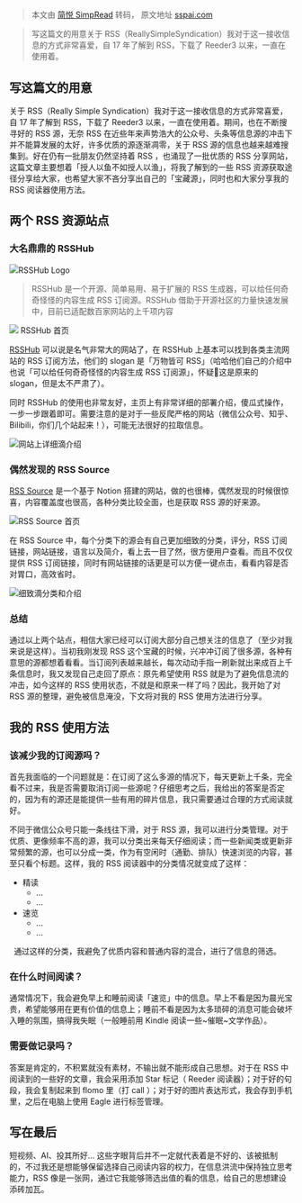 # 

> 本文由 [简悦 SimpRead](http://ksria.com/simpread/) 转码， 原文地址 [sspai.com](https://sspai.com/post/66150)

> 写这篇文的用意关于 RSS（ReallySimpleSyndication）我对于这一接收信息的方式非常喜爱，自 17 年了解到 RSS，下载了 Reeder3 以来，一直在使用着。

写这篇文的用意
-------

关于 RSS（Really Simple Syndication）我对于这一接收信息的方式非常喜爱，自 17 年了解到 RSS，下载了 Reeder3 以来，一直在使用着。期间，也在不断搜寻好的 RSS 源，无奈 RSS 在近些年来声势浩大的公众号、头条等信息源的冲击下并不能算发展的太好，许多优质的源逐渐凋零，关于 RSS 源的信息也越来越难搜集到。好在仍有一批朋友仍然坚持着 RSS ，也涌现了一批优质的 RSS 分享网站，这篇文章主要想着「授人以鱼不如授人以渔」，将我了解到的一些 RSS 资源获取途径分享给大家，也希望大家不吝分享出自己的「宝藏源」，同时也和大家分享我的 RSS 阅读器使用方法。

两个 RSS 资源站点
-----------

### 大名鼎鼎的 RSSHub

![](https://cdn.sspai.com/2021/04/19/7f3367af1ed10675bf4191fab1a6e638.png)RSSHub Logo

> RSSHub 是一个开源、简单易用、易于扩展的 RSS 生成器，可以给任何奇奇怪怪的内容生成 RSS 订阅源。RSSHub 借助于开源社区的力量快速发展中，目前已适配数百家网站的上千项内容

![](https://cdn.sspai.com/2021/04/19/2035c30672b1fa81ffad2ac39232d253.png) RSSHub 首页

[RSSHub](https://docs.rsshub.app/) 可以说是名气非常大的网站了，在 RSSHub 上基本可以找到各类主流网站的 RSS 订阅方法，他们的 slogan 是「万物皆可 RSS」（哈哈他们自己的介绍中也说「可以给任何奇奇怪怪的内容生成 RSS 订阅源」，怀疑🤨这是原来的 slogan，但是太不严肃了）。

同时 RSSHub 的使用也非常友好，主页上有非常详细的部署介绍，傻瓜式操作，一步一步跟着即可。需要注意的是对于一些反爬严格的网站（微信公众号、知乎、Bilibili，你们几个站起来！），可能无法很好的拉取信息。

![](https://cdn.sspai.com/2021/04/19/90ffc12fc686adf2119f58033d6eb43c.png)网站上详细滴介绍

### 偶然发现的 RSS Source

[RSS Source](https://rss-source.com) 是一个基于 Notion 搭建的网站，做的也很棒，偶然发现的时候很惊喜，内容覆盖度也很高，各种分类比较全面，也是获取 RSS 源的好来源。

![](https://cdn.sspai.com/2021/04/19/99f7d37e56144f5f82a4d92c5b39cf1f.png)RSS Source 首页

在 RSS Source 中，每个分类下的源会有自己更加细致的分类，评分，RSS 订阅链接，网站链接，语言以及简介，看上去一目了然，很方便用户查看。而且不仅仅提供 RSS 订阅链接，同时有网站链接的话更是可以方便一键点击，看看内容是否对胃口，高效省时。

![](https://cdn.sspai.com/2021/04/19/08de80686b9de10119bbad9869fd5f05.png)细致滴分类和介绍

### 总结

通过以上两个站点，相信大家已经可以订阅大部分自己想关注的信息了（至少对我来说是这样）。当初我刚发现 RSS 这个宝藏的时候，兴冲冲订阅了很多源，各种有意思的源都想着看看。当订阅列表越来越长，每次动动手指一刷新就出来成百上千条信息时，我又发现自己走回了原点：原先希望使用 RSS 就是为了避免信息流的冲击，如今这样的 RSS 使用状态，不就是和原来一样了吗？因此，我开始了对 RSS 源的整理，避免被信息淹没，下文将对我的 RSS 使用方法进行分享。

我的 RSS 使用方法
-----------

### 该减少我的订阅源吗？

首先我面临的一个问题就是：在订阅了这么多源的情况下，每天更新上千条，完全看不过来，我是否需要取消订阅一些源呢？仔细思考之后，我给出的答案是否定的，因为有的源还是能提供一些有用的碎片信息，我只需要通过合理的方式阅读就好。

不同于微信公众号只能一条线往下滑，对于 RSS 源，我可以进行分类管理。对于优质、更像频率不高的源，我可以分类出来每天仔细阅读；而一些新闻类或更新非常频繁的源，也可以分成一类，作为有空闲时（通勤、排队）快速浏览的内容，甚至只看个标题。这样，我的 RSS 阅读器中的分类情况就变成了这样：

*   精读
    *   ...
    *   ...
*   速览
    *   ...
    *   ...

  通过这样的分类，我避免了优质内容和普通内容的混合，进行了信息的筛选。

### 在什么时间阅读？

通常情况下，我会避免早上和睡前阅读「速览」中的信息。早上不看是因为晨光宝贵，希望能够用在更有价值的信息上；睡前不看是因为太多琐碎的消息可能会破坏入睡的氛围，搞得我失眠（一般睡前用 Kindle 阅读一些~催眠~文学作品）。

### 需要做记录吗？

答案是肯定的，不积累就没有素材，不输出就不能形成自己思想。对于在 RSS 中阅读到的一些好的文章，我会采用添加 Star 标记（ Reeder 阅读器）；对于好的句段，我会复制起来到 flomo 里（打 call ）；对于好的图片表达形式，我会存到手机里，之后在电脑上使用 Eagle 进行标签管理。

写在最后
----

短视频、AI、投其所好... 这些字眼背后并不一定就代表着是不好的、该被抵制的，不过我还是想能够保留选择自己阅读内容的权力，在信息洪流中保持独立思考能力，RSS 像是一张网，通过它我能够筛选出值的看的信息，给自己的思想建设添砖加瓦。
